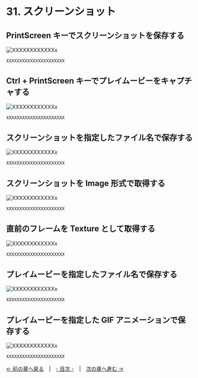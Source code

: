 ﻿# 31. スクリーンショット

## PrintScreen キーでスクリーンショットを保存する
![XXXXXXXXXXXXx](resource/YYYYYYYYY/xxxxxxxxxxxxxxxxxx.png "XXXXXXXXXXXXXXXXXXXXXXXX")  
```cpp
XXXXXXXXXXXXXXXXXXXXXX
```

## Ctrl + PrintScreen キーでプレイムービーをキャプチャする
![XXXXXXXXXXXXx](resource/YYYYYYYYY/xxxxxxxxxxxxxxxxxx.png "XXXXXXXXXXXXXXXXXXXXXXXX")  
```cpp
XXXXXXXXXXXXXXXXXXXXXX
```

## スクリーンショットを指定したファイル名で保存する
![XXXXXXXXXXXXx](resource/YYYYYYYYY/xxxxxxxxxxxxxxxxxx.png "XXXXXXXXXXXXXXXXXXXXXXXX")  
```cpp
XXXXXXXXXXXXXXXXXXXXXX
```

## スクリーンショットを Image 形式で取得する
![XXXXXXXXXXXXx](resource/YYYYYYYYY/xxxxxxxxxxxxxxxxxx.png "XXXXXXXXXXXXXXXXXXXXXXXX")  
```cpp
XXXXXXXXXXXXXXXXXXXXXX
```

## 直前のフレームを Texture として取得する
![XXXXXXXXXXXXx](resource/YYYYYYYYY/xxxxxxxxxxxxxxxxxx.png "XXXXXXXXXXXXXXXXXXXXXXXX")  
```cpp
XXXXXXXXXXXXXXXXXXXXXX
```

## プレイムービーを指定したファイル名で保存する
![XXXXXXXXXXXXx](resource/YYYYYYYYY/xxxxxxxxxxxxxxxxxx.png "XXXXXXXXXXXXXXXXXXXXXXXX")  
```cpp
XXXXXXXXXXXXXXXXXXXXXX
```

## プレイムービーを指定した GIF アニメーションで保存する
![XXXXXXXXXXXXx](resource/YYYYYYYYY/xxxxxxxxxxxxxxxxxx.png "XXXXXXXXXXXXXXXXXXXXXXXX")  
```cpp
XXXXXXXXXXXXXXXXXXXXXX
```

[← 前の章へ戻る](Particle.md)　|　[- 目次 -](Index.md)　|　[次の章へ進む →](SceneManager.md)